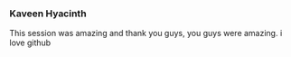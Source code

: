 ### Kaveen Hyacinth

This session was amazing and thank you guys, you guys were amazing. i love github

